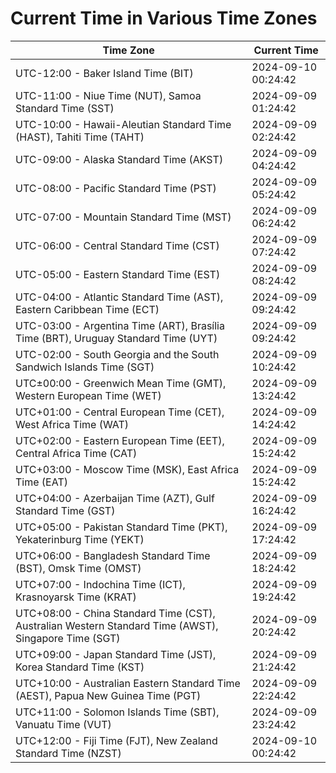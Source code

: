 # Current Time in Various Time Zones

| Time Zone | Current Time |
|-----------|--------------|
| UTC-12:00 - Baker Island Time (BIT) | 2024-09-10 00:24:42 |
| UTC-11:00 - Niue Time (NUT), Samoa Standard Time (SST) | 2024-09-09 01:24:42 |
| UTC-10:00 - Hawaii-Aleutian Standard Time (HAST), Tahiti Time (TAHT) | 2024-09-09 02:24:42 |
| UTC-09:00 - Alaska Standard Time (AKST) | 2024-09-09 04:24:42 |
| UTC-08:00 - Pacific Standard Time (PST) | 2024-09-09 05:24:42 |
| UTC-07:00 - Mountain Standard Time (MST) | 2024-09-09 06:24:42 |
| UTC-06:00 - Central Standard Time (CST) | 2024-09-09 07:24:42 |
| UTC-05:00 - Eastern Standard Time (EST) | 2024-09-09 08:24:42 |
| UTC-04:00 - Atlantic Standard Time (AST), Eastern Caribbean Time (ECT) | 2024-09-09 09:24:42 |
| UTC-03:00 - Argentina Time (ART), Brasília Time (BRT), Uruguay Standard Time (UYT) | 2024-09-09 09:24:42 |
| UTC-02:00 - South Georgia and the South Sandwich Islands Time (SGT) | 2024-09-09 10:24:42 |
| UTC±00:00 - Greenwich Mean Time (GMT), Western European Time (WET) | 2024-09-09 13:24:42 |
| UTC+01:00 - Central European Time (CET), West Africa Time (WAT) | 2024-09-09 14:24:42 |
| UTC+02:00 - Eastern European Time (EET), Central Africa Time (CAT) | 2024-09-09 15:24:42 |
| UTC+03:00 - Moscow Time (MSK), East Africa Time (EAT) | 2024-09-09 15:24:42 |
| UTC+04:00 - Azerbaijan Time (AZT), Gulf Standard Time (GST) | 2024-09-09 16:24:42 |
| UTC+05:00 - Pakistan Standard Time (PKT), Yekaterinburg Time (YEKT) | 2024-09-09 17:24:42 |
| UTC+06:00 - Bangladesh Standard Time (BST), Omsk Time (OMST) | 2024-09-09 18:24:42 |
| UTC+07:00 - Indochina Time (ICT), Krasnoyarsk Time (KRAT) | 2024-09-09 19:24:42 |
| UTC+08:00 - China Standard Time (CST), Australian Western Standard Time (AWST), Singapore Time (SGT) | 2024-09-09 20:24:42 |
| UTC+09:00 - Japan Standard Time (JST), Korea Standard Time (KST) | 2024-09-09 21:24:42 |
| UTC+10:00 - Australian Eastern Standard Time (AEST), Papua New Guinea Time (PGT) | 2024-09-09 22:24:42 |
| UTC+11:00 - Solomon Islands Time (SBT), Vanuatu Time (VUT) | 2024-09-09 23:24:42 |
| UTC+12:00 - Fiji Time (FJT), New Zealand Standard Time (NZST) | 2024-09-10 00:24:42 |

